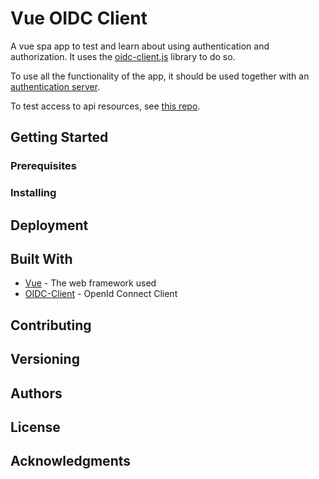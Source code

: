 # Vue OIDC Client

A vue spa app to test and learn about using authentication and authorization. It uses the <a href="https://github.com/IdentityModel/oidc-client-js">oidc-client.js</a> library to do so.

To use all the functionality of the app, it should be used together with an <a href="https://github.com/latsic/idServer.git">authentication server</a>.

To test access to api resources, see <a href="https://github.com/latsic/idApi1.git">this repo</a>.


## Getting Started

### Prerequisites

### Installing

## Deployment

## Built With

* [Vue](https://vuejs.org/) - The web framework used
* [OIDC-Client](https://github.com/IdentityModel/oidc-client-js) - OpenId Connect Client

## Contributing

## Versioning

## Authors

## License

## Acknowledgments

